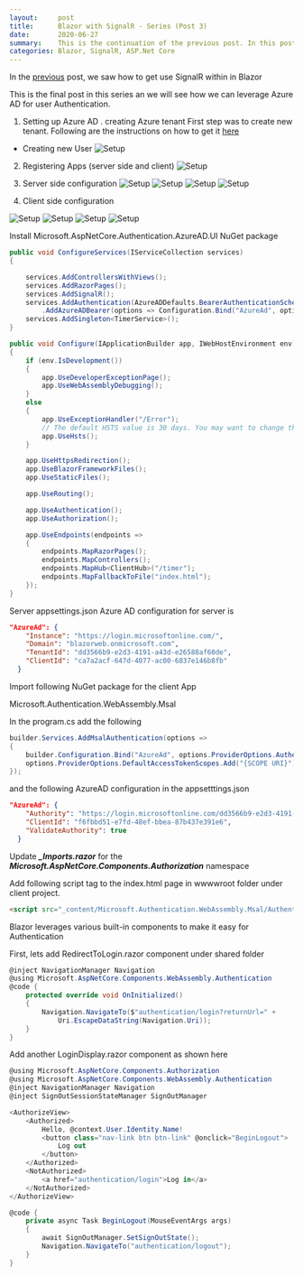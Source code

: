 ```yaml
---
layout:     post
title:      Blazor with SignalR - Series (Post 3)
date:       2020-06-27
summary:    This is the continuation of the previous post. In this post we will see how to setup a authentication using Azure AD.  
categories: Blazor, SignalR, ASP.Net Core
---
```


In the [previous]({{site.url}}/Blazor-SignalR-2) post, we saw how to get use SignalR within in Blazor

This is the final post in this series an we will see how we can leverage Azure AD for user Authentication. 

1. Setting up Azure AD . creating Azure tenant
First step was to create  new tenant. Following are the instructions on how to get it [here](https://docs.microsoft.com/en-us/azure/active-directory/develop/quickstart-create-new-tenant)

- Creating new User
![Setup]({{site.url}}/images/Blazor-AAD-1.png)


2. Registering Apps (server side and client)
![Setup]({{site.url}}/images/Blazor-AAD-2.png)

3. Server side configuration
![Setup]({{site.url}}/images/Blazor-AAD-3.png)
![Setup]({{site.url}}/images/Blazor-AAD-4.png)
![Setup]({{site.url}}/images/Blazor-AAD-5.png)
![Setup]({{site.url}}/images/Blazor-AAD-6.png)

4. Client side configuration

![Setup]({{site.url}}/images/Blazor-AAD-7.png)
![Setup]({{site.url}}/images/Blazor-AAD-8.png)
![Setup]({{site.url}}/images/Blazor-AAD-9.png)
![Setup]({{site.url}}/images/Blazor-AAD-10.png)

Install Microsoft.AspNetCore.Authentication.AzureAD.UI NuGet package


~~~csharp
public void ConfigureServices(IServiceCollection services)
{

    services.AddControllersWithViews();
    services.AddRazorPages();
    services.AddSignalR();
    services.AddAuthentication(AzureADDefaults.BearerAuthenticationScheme)
        .AddAzureADBearer(options => Configuration.Bind("AzureAd", options));
    services.AddSingleton<TimerService>();
}

public void Configure(IApplicationBuilder app, IWebHostEnvironment env)
{
    if (env.IsDevelopment())
    {
        app.UseDeveloperExceptionPage();
        app.UseWebAssemblyDebugging();
    }
    else
    {
        app.UseExceptionHandler("/Error");
        // The default HSTS value is 30 days. You may want to change this for production scenarios, see https://aka.ms/aspnetcore-hsts.
        app.UseHsts();
    }

    app.UseHttpsRedirection();
    app.UseBlazorFrameworkFiles();
    app.UseStaticFiles();

    app.UseRouting();

    app.UseAuthentication();
    app.UseAuthorization();

    app.UseEndpoints(endpoints =>
    {
        endpoints.MapRazorPages();
        endpoints.MapControllers();
        endpoints.MapHub<ClientHub>("/timer");
        endpoints.MapFallbackToFile("index.html");
    });
}
~~~

Server appsettings.json Azure AD configuration for server is

~~~json
"AzureAd": {
    "Instance": "https://login.microsoftonline.com/",
    "Domain": "blazorweb.onmicrosoft.com",
    "TenantId": "dd3566b9-e2d3-4191-a43d-e26588af60de",
    "ClientId": "ca7a2acf-647d-4077-ac00-6837e146b8fb"
  }
~~~

Import following NuGet package for the client App

Microsoft.Authentication.WebAssembly.Msal

In the program.cs add the following 

~~~csharp
builder.Services.AddMsalAuthentication(options =>
{
    builder.Configuration.Bind("AzureAd", options.ProviderOptions.Authentication);
    options.ProviderOptions.DefaultAccessTokenScopes.Add("{SCOPE URI}");
});
~~~


and the following AzureAD configuration in the appsetttings.json

~~~json
"AzureAd": {
    "Authority": "https://login.microsoftonline.com/dd3566b9-e2d3-4191-a43d-e26588af60de",
    "ClientId": "f6fbbd51-e7fd-48ef-bbea-87b437e391e6",
    "ValidateAuthority": true
  }
~~~

Update ***_Imports.razor*** for the  ***Microsoft.AspNetCore.Components.Authorization*** namespace

Add following script tag to the index.html page in wwwwroot folder under client project.

~~~html
<script src="_content/Microsoft.Authentication.WebAssembly.Msal/AuthenticationService.js"></script>
~~~
Blazor leverages various built-in components to make it easy for Authentication

First, lets add RedirectToLogin.razor component under shared folder

~~~csharp
@inject NavigationManager Navigation
@using Microsoft.AspNetCore.Components.WebAssembly.Authentication
@code {
    protected override void OnInitialized()
    {
        Navigation.NavigateTo($"authentication/login?returnUrl=" +
            Uri.EscapeDataString(Navigation.Uri));
    }
}
~~~

Add another LoginDisplay.razor component as shown here

~~~csharp
@using Microsoft.AspNetCore.Components.Authorization
@using Microsoft.AspNetCore.Components.WebAssembly.Authentication
@inject NavigationManager Navigation
@inject SignOutSessionStateManager SignOutManager

<AuthorizeView>
    <Authorized>
        Hello, @context.User.Identity.Name!
        <button class="nav-link btn btn-link" @onclick="BeginLogout">
            Log out
        </button>
    </Authorized>
    <NotAuthorized>
        <a href="authentication/login">Log in</a>
    </NotAuthorized>
</AuthorizeView>

@code {
    private async Task BeginLogout(MouseEventArgs args)
    {
        await SignOutManager.SetSignOutState();
        Navigation.NavigateTo("authentication/logout");
    }
}
~~~

